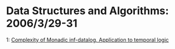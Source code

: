 # Data Structures and Algorithms: 2006/3/29-31  
1: [Complexity of Monadic inf-datalog. Application to temporal logic](https://doi.org/10.48550/arXiv.cs/0603122)  